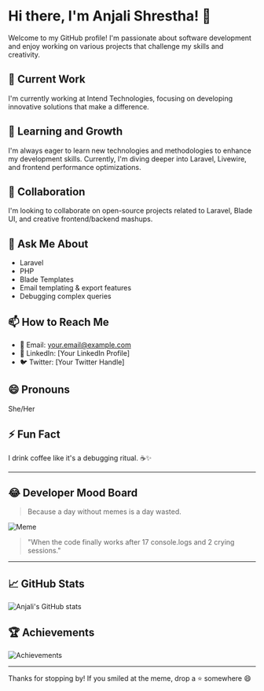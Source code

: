 # Hi there, I'm Anjali Shrestha! 👋

Welcome to my GitHub profile! I'm passionate about software development and enjoy working on various projects that challenge my skills and creativity.

## 🔭 Current Work
I'm currently working at Intend Technologies, focusing on developing innovative solutions that make a difference.

## 🌱 Learning and Growth
I'm always eager to learn new technologies and methodologies to enhance my development skills. Currently, I'm diving deeper into Laravel, Livewire, and frontend performance optimizations.

## 👯 Collaboration
I'm looking to collaborate on open-source projects related to Laravel, Blade UI, and creative frontend/backend mashups.

## 💬 Ask Me About
- Laravel
- PHP
- Blade Templates
- Email templating & export features
- Debugging complex queries

## 📫 How to Reach Me
- 📧 Email: your.email@example.com
- 💼 LinkedIn: [Your LinkedIn Profile]
- 🐦 Twitter: [Your Twitter Handle]

## 😄 Pronouns
She/Her

## ⚡ Fun Fact
I drink coffee like it's a debugging ritual. ☕✨

---

## 😂 Developer Mood Board
> Because a day without memes is a day wasted.

![Meme](https://media.giphy.com/media/13HgwGsXF0aiGY/giphy.gif)

> "When the code finally works after 17 console.logs and 2 crying sessions."

---

## 📈 GitHub Stats
![Anjali's GitHub stats](https://github-readme-stats.vercel.app/api?username=theanjali01&show_icons=true&theme=radical)

## 🏆 Achievements
![Achievements](https://github-profile-trophy.vercel.app/?username=theanjali01&theme=onedark)

---

Thanks for stopping by! If you smiled at the meme, drop a ⭐ somewhere 😄
